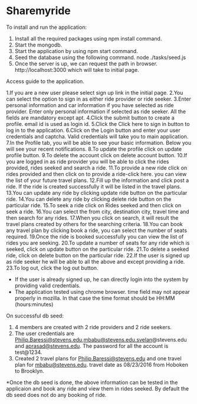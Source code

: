 # Sharemyride
To install and run the application:
1. Install all the required packages using npm install command.
2. Start the mongodb.
3. Start the application by using npm start command.
4. Seed the database using the following command. node ./tasks/seed.js
5. Once the server is up, we can request the path in browser. http://localhost:3000 which will take to initial page.

Access guide to the application.

1.If you are a new user please select sign up link in the initial page. 
2.You can select the option to sign in as either ride provider or ride seeker.
3.Enter personal information and car information if you have selected as ride provider. Enter only personal information if selected as ride seeker. All the fields are mandatory except apt.
4.Click the submit button to create a profile. email id is used as login id.
5.Click the Click here to sign in button to log in to the application.
6.Click on the Login button and enter your user credentials and captcha. Valid credentials will take you to main application.
7.In the Profile tab, you will be able to see your basic information. Below you will see your recent notifications.
8.To update the profile click on update profile button.
9.To delete the account click on delete account button.
10.If you are logged in as ride provider you will be able to click the rides provided, rides seeked and search a ride.
11.To provide a new ride click on rides provided and then click on to provide a ride-click here. you can view the list of your future travel plans. 
12.Fill up the information and click post a ride. If the ride is created successfully it will be listed in the travel plans.
13.You can update any ride by clicking update ride button on the particular ride.
14.You can delete any ride by clicking delete ride button on the particular ride.
15.To seek a ride click on Rides seeked and then click on seek a ride.
16.You can select the from city, destination city, travel time and then search for any rides.
17.When you click on search, it will result the travel plans created by others for the searching criteria.
18.You can book any travel plan by clicking book a ride, you can select the number of seats required.
19.Once the ride is booked successfully you can view the list of rides you are seeking.
20.To update a number of seats for any ride which is seeked, click on update button on the particular ride.
21.To delete a seeked ride, click on delete button on the particular ride.
22.If the user is signed up as ride seeker he will be able to all the above and except providing a ride.
23.To log out, click the log out button.

* If the user is already signed up, he can directly login into the system by providing valid credentials.
* The application tested using chrome browser. time field may not appear properly in mozilla. In that case the time format should be HH:MM (hours:minutes)


On successful db seed:
1. 4 members are created with 2 ride providers and 2 ride seekers.
2. The user credentials are Philip.Baressi@stevens.edu,mbabu@stevens.edu.svelan@stevens.edu and aprasad@stevens.edu. The password for all the account is test@1234.
3. Created 2 travel plans for Philip.Baressi@stevens.edu and one travel plan for mbabu@stevens.edu. travel date as 08/23/2016 from Hoboken to Brooklyn.

*Once the db seed is done, the above information can be tested in the applicaion and book any ride and view them in rides seeked. By default the db seed does not do any booking of ride.




